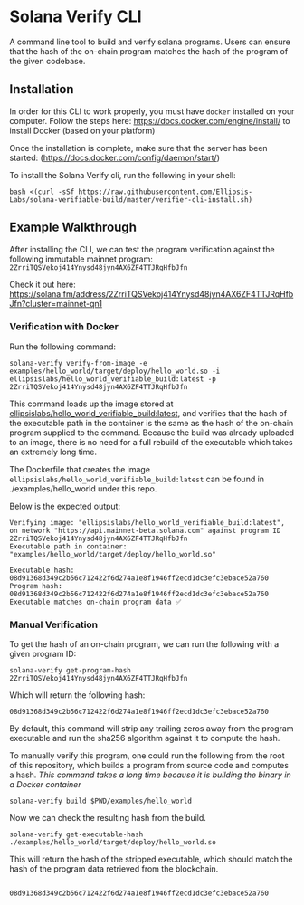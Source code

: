 # Solana Verify CLI

A command line tool to build and verify solana programs. Users can ensure that the hash of the on-chain program matches the hash of the program of the given codebase. 

## Installation

In order for this CLI to work properly, you must have `docker` installed on your computer. Follow the steps here: https://docs.docker.com/engine/install/ to install Docker (based on your platform)

Once the installation is complete, make sure that the server has been started: (https://docs.docker.com/config/daemon/start/)

To install the Solana Verify cli, run the following in your shell:

```
bash <(curl -sSf https://raw.githubusercontent.com/Ellipsis-Labs/solana-verifiable-build/master/verifier-cli-install.sh)
```

## Example Walkthrough

After installing the CLI, we can test the program verification against the following immutable mainnet program: `2ZrriTQSVekoj414Ynysd48jyn4AX6ZF4TTJRqHfbJfn`

Check it out here: https://solana.fm/address/2ZrriTQSVekoj414Ynysd48jyn4AX6ZF4TTJRqHfbJfn?cluster=mainnet-qn1

### Verification with Docker

Run the following command:

```
solana-verify verify-from-image -e examples/hello_world/target/deploy/hello_world.so -i ellipsislabs/hello_world_verifiable_build:latest -p 2ZrriTQSVekoj414Ynysd48jyn4AX6ZF4TTJRqHfbJfn
```

This command loads up the image stored at [ellipsislabs/hello_world_verifiable_build:latest](https://hub.docker.com/layers/ellipsislabs/hello_world_verifiable_build/latest/images/sha256-d8b51c04c739999da618df4271d8d088fdcb3a0d8474044ebf434ebb993b5c7d?context=explore), and verifies that the hash of the executable path in the container is the same as the hash of the on-chain program supplied to the command. Because the build was already uploaded to an image, there is no need for a full rebuild of the executable which takes an extremely long time.

The Dockerfile that creates the image `ellipsislabs/hello_world_verifiable_build:latest` can be found in ./examples/hello_world under this repo.

Below is the expected output:

```
Verifying image: "ellipsislabs/hello_world_verifiable_build:latest", on network "https://api.mainnet-beta.solana.com" against program ID 2ZrriTQSVekoj414Ynysd48jyn4AX6ZF4TTJRqHfbJfn
Executable path in container: "examples/hello_world/target/deploy/hello_world.so"

Executable hash: 08d91368d349c2b56c712422f6d274a1e8f1946ff2ecd1dc3efc3ebace52a760
Program hash: 08d91368d349c2b56c712422f6d274a1e8f1946ff2ecd1dc3efc3ebace52a760
Executable matches on-chain program data ✅
```

### Manual Verification

To get the hash of an on-chain program, we can run the following with a given program ID:

```
solana-verify get-program-hash 2ZrriTQSVekoj414Ynysd48jyn4AX6ZF4TTJRqHfbJfn
```

Which will return the following hash:

```
08d91368d349c2b56c712422f6d274a1e8f1946ff2ecd1dc3efc3ebace52a760
```

By default, this command will strip any trailing zeros away from the program executable and run the sha256 algorithm against it to compute the hash.

To manually verify this program, one could run the following from the root of this repository, which builds a program from source code and computes a hash. _This command takes a long time because it is building the binary in a Docker container_

```
solana-verify build $PWD/examples/hello_world

```

Now we can check the resulting hash from the build.

```
solana-verify get-executable-hash ./examples/hello_world/target/deploy/hello_world.so

```

This will return the hash of the stripped executable, which should match the hash of the program data retrieved from the blockchain. 

```

08d91368d349c2b56c712422f6d274a1e8f1946ff2ecd1dc3efc3ebace52a760

```
